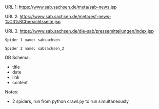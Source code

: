 URL 1: https://www.sab.sachsen.de/meta/sab-news.jsp

URL 2: https://www.sab.sachsen.de/meta/esf-news-%C3%BCbersichtsseite.jsp

URL 3: https://www.sab.sachsen.de/die-sab/pressemitteilungen/index.jsp

    Spider 1 name: sabsachsen

    Spider 2 name: sabsachsen_2

DB Schema:
- title
- date
- link
- content

Notes:
- 2 spiders, run from python crawl.py to run simultaneously


